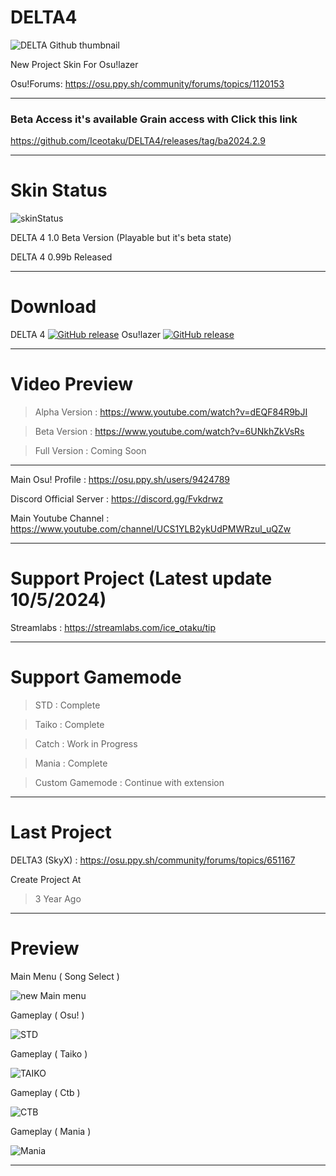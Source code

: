 # DELTA4
![DELTA Github thumbnail](https://github.com/user-attachments/assets/2ea761c7-58aa-4eff-b9ee-b745650fe7e2)

New Project Skin For Osu!lazer

Osu!Forums: https://osu.ppy.sh/community/forums/topics/1120153

-----------------------------------------------------------------------------------------------------------------

### Beta Access it's available Grain access with Click this link 
https://github.com/Iceotaku/DELTA4/releases/tag/ba2024.2.9

-----------------------------------------------------------------------------------------------------------------

# Skin Status
![skinStatus](https://github.com/user-attachments/assets/d32a9a24-86d7-4b71-9546-bb2aeb7ec895)


DELTA 4 1.0 Beta Version (Playable but it's beta state)

DELTA 4 0.99b Released 

-----------------------------------------------------------------------------------------------------------------
# Download

DELTA 4 [![GitHub release](https://img.shields.io/github/release/Iceotaku/DELTA4)](https://github.com/Iceotaku/DELTA4/releases/latest) 
Osu!lazer [![GitHub release](https://img.shields.io/github/release/ppy/osu.svg)](https://github.com/ppy/osu/releases/latest)

-----------------------------------------------------------------------------------------------------------------

# Video Preview
> Alpha Version : https://www.youtube.com/watch?v=dEQF84R9bJI

> Beta Version : https://www.youtube.com/watch?v=6UNkhZkVsRs

> Full Version : Coming Soon

-----------------------------------------------------------------------------------------------------------------

Main Osu! Profile : https://osu.ppy.sh/users/9424789

Discord Official Server : https://discord.gg/Fvkdrwz

Main Youtube Channel : https://www.youtube.com/channel/UCS1YLB2ykUdPMWRzul_uQZw

-----------------------------------------------------------------------------------------------------------------

# Support Project (Latest update 10/5/2024)

Streamlabs : https://streamlabs.com/ice_otaku/tip

-----------------------------------------------------------------------------------------------------------------

# Support Gamemode

> STD : Complete

> Taiko : Complete

> Catch : Work in Progress

> Mania : Complete

> Custom Gamemode : Continue with extension

-----------------------------------------------------------------------------------------------------------------
# Last Project

DELTA3 (SkyX) : https://osu.ppy.sh/community/forums/topics/651167

Create Project At
> 3 Year Ago

-----------------------------------------------------------------------------------------------------------------

# Preview

Main Menu ( Song Select )

![new Main menu](https://github.com/user-attachments/assets/899e2ede-0ece-4726-8d08-304989473e98)

Gameplay ( Osu! )

![STD](https://github.com/user-attachments/assets/868b6a55-b804-4f06-954f-fbe51f96d61b)

Gameplay ( Taiko )

![TAIKO](https://github.com/user-attachments/assets/3c90bdbb-e9c8-4222-bf04-7c1205299118)

Gameplay ( Ctb )

![CTB](https://github.com/user-attachments/assets/b2b87785-2f7f-4163-949c-47d716d2bc9e)

Gameplay ( Mania )

![Mania](https://github.com/user-attachments/assets/94efc0e0-3533-4a3a-8d51-61dc771145b2)

-----------------------------------------------------------------------------------------------------------------
